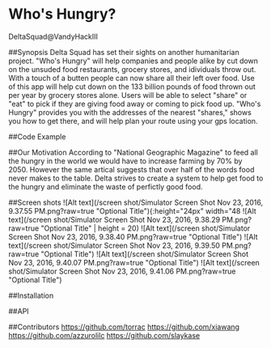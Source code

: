 # Who's Hungry?
DeltaSquad@VandyHackIII 
  
##Synopsis
Delta Squad has set their sights on another humanitarian project. "Who's Hungry" will help companies and people alike by cut down on the unsuded food restaurants, grocery stores, and idividuals throw out. With a touch of a butten people can now share all their left over food. Use of this app will help cut down on the 133 billion pounds of food thrown out per year by grocery stores alone. Users will be able to select "share" or "eat" to pick if they are giving food away or coming to pick food up. "Who's Hungry" provides you with the addresses of the nearest "shares," shows you how to get there, and will help plan your route using your gps location.  

##Code Example 

##Our Motivation 
According to "National Geographic Magazine" to feed all the hungry in the world we would have to increase farming by 70% by 2050. However the same artical suggests that over half of the words food never makes to the table. Delta strives to create a system to help get food to the hungry and eliminate the waste of perfictly good food. 

##Screen shots
![Alt text](/screen shot/Simulator Screen Shot Nov 23, 2016, 9.37.55 PM.png?raw=true "Optional Title"){:height="24px" width="48
![Alt text](/screen shot/Simulator Screen Shot Nov 23, 2016, 9.38.29 PM.png?raw=true "Optional Title" | height = 20)
![Alt text](/screen shot/Simulator Screen Shot Nov 23, 2016, 9.38.40 PM.png?raw=true "Optional Title")
![Alt text](/screen shot/Simulator Screen Shot Nov 23, 2016, 9.39.50 PM.png?raw=true "Optional Title")
![Alt text](/screen shot/Simulator Screen Shot Nov 23, 2016, 9.40.07 PM.png?raw=true "Optional Title")
![Alt text](/screen shot/Simulator Screen Shot Nov 23, 2016, 9.41.06 PM.png?raw=true "Optional Title")

##Installation

##API 

##Contributors
https://github.com/torrac
https://github.com/xiawang
https://github.com/azzurolilc
https://github.com/slaykase
